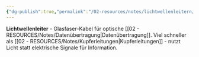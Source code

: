 ```yaml
---
{"dg-publish":true,"permalink":"/02-resources/notes/lichtwellenleitern/","tags":["informatik/netzwerk/kabel","übertragung/optisch"],"noteIcon":"","updated":"2025-09-10T16:35:26.000+02:00"}
---
```



**Lichtwellenleiter** - Glasfaser-Kabel für optische [[02 - RESOURCES/Notes/Datenübertragung\|Datenübertragung]].
Viel schneller als [[02 - RESOURCES/Notes/Kupferleitungen\|Kupferleitungen]] - nutzt Licht statt elektrische Signale für Information.